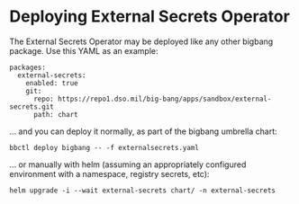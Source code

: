 # Deploying External Secrets Operator

The External Secrets Operator may be deployed like any other bigbang package. Use this YAML as an example:

```
packages:
  external-secrets:
    enabled: true
    git:
      repo: https://repo1.dso.mil/big-bang/apps/sandbox/external-secrets.git
      path: chart
```

... and you can deploy it normally, as part of the bigbang umbrella chart:

```
bbctl deploy bigbang -- -f externalsecrets.yaml
```

... or manually with helm (assuming an appropriately configured environment with a namespace, registry secrets, etc):

```
helm upgrade -i --wait external-secrets chart/ -n external-secrets
```

